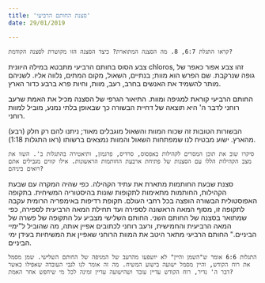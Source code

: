 ```yaml
---
title: 'סצנת החותם הרביעי'
date: 29/01/2019

---
```


`קראו התגלת 6:7, 8. מה הסצנה המתוארת? כיצד הסצנה הזו מקושרת לסצנה הקודמת?`

צבע הסוס בחותם הרביעי מתבטא במילה היוונית  chloros, זהו צבע אפור כאפר של גופה שנרקבת. שם הפרש הוא מוות; בנתיים, השאול, מקום המתים, נלווה אליו. לשניהם מותר להשמיד את האנשים בחרב, רעב, מוות, וחיות פרא ברבע כדור הארץ. 

החותם הרביעי קוראת למגיפה ומוות. התיאור הגרפי של הסצנה מכיל את האמת שרעב רוחני לדבר ה' היא תוצאה של דחיית הבשורה כך שבאופן בלתי נמנע, מוביל למוות רוחני.

הבשורות הטובות זה שכוח המוות והשאול מוגבלים מאוד; ניתנו להם רק חלק (רבע) מהארץ. ישוע מבטיח לנו שמפתחות השאול והמוות נמצאים ברשותו (ראו התגלות 1:18).

`סיקרו שוב את תוכן המסרים לקהילות באפסוס, סרדיס, פרגמון, ותיאטירה בהתגלות ב'. השוו את מצב הקהילות הללו עם הסצנות של פתיחת ארבעת החותמות הראשונות. אילו קווים מגבילים אתם רואים ביניהם?`

סצנת שבעת החותמות מתארת את עתיד הקהילה. כפי שהיה המקרה עם שבעת הקהילות, החותמות מתאימות לתקופות שונות בהיסטוריה המשיחית. בתקופה האפוסטולית הבשורה הופצה בכל רחבי העולם. תקופת רדיפות באימפריה הרומית  עקבה לתקופה זו, מסוף המאה הראשונה לספירה ועד תחילת המאה הרביעית לספירה, כפי שמתואר בסצנה של החותם השני. החותם השלישי מצביע על התקופה של פשרה של המאה הרביעית והחמישית, ורעב רוחני לכתובים אפיין אותה, מה שהוביל ל"ימיי הביניים." החותם הרביעי מתאר היטב את המוות הרוחני שאפיין את המשיחיות בעידן ימי הביניים.  

`התגלות 6:6 אומר ש"השמן והיין" לא יושפעו מהרעב של המגיפה של החותם השלישי. שמן מסמל את רוח הקודש, והיין מסמל ישועה בישוע המשיח. מה זה אומר לנו לגבי העובדה שאפילו כאשר דבר ה' נדיר, רוח הקודש עדיין עובד ושהישועה עדיין זמינה לכל מי שיחפש אחר האמת?`